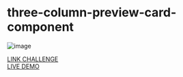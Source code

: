 # three-column-preview-card-component

![image](https://github.com/JonathanManzanoDiaz/three-column-preview-card-component/assets/43423216/c05193da-0607-454f-9da2-6e97112c3b11)

[LINK CHALLENGE](https://www.frontendmentor.io/challenges/3column-preview-card-component-pH92eAR2-)
<br>
[LIVE DEMO](https://jonathanmanzanodiaz.github.io/frontendmentor/ALL-CHALLENGES/006-three-column-preview-card-component/)
